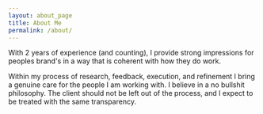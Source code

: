 ```yaml
---
layout: about_page
title: About Me
permalink: /about/
---
```

With 2 years of experience (and counting), I provide strong impressions for peoples brand's in a way that is coherent with how they do work.

Within my process of research, feedback, execution, and refinement I bring a genuine care for the people I am working with. I believe in a no bullshit philosophy. The client should not be left out of the process, and I expect to be treated with the same transparency.
